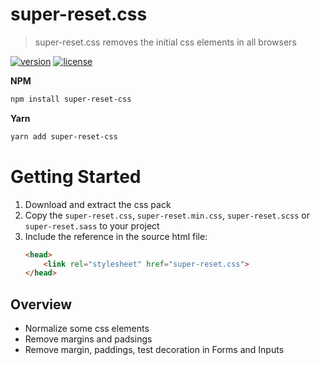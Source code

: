 # super-reset.css
> super-reset.css removes the initial css elements in all browsers

[![version](https://img.shields.io/badge/version-1.0.3-ff69b4.svg)]()
[![license](https://img.shields.io/badge/licence-MIT%20Licence-ff69b4.svg)]()

**NPM**

```sh
npm install super-reset-css
```

**Yarn**

```sh
yarn add super-reset-css
```

# Getting Started
1. Download and extract the css pack
2. Copy the `super-reset.css`, `super-reset.min.css`, `super-reset.scss` or `super-reset.sass` to your project
3. Include the reference in the source html file:
    ```html
    <head>
        <link rel="stylesheet" href="super-reset.css">
    </head>
    ```


## Overview
* Normalize some css elements
* Remove margins and padsings
* Remove margin, paddings, test decoration in Forms and Inputs
